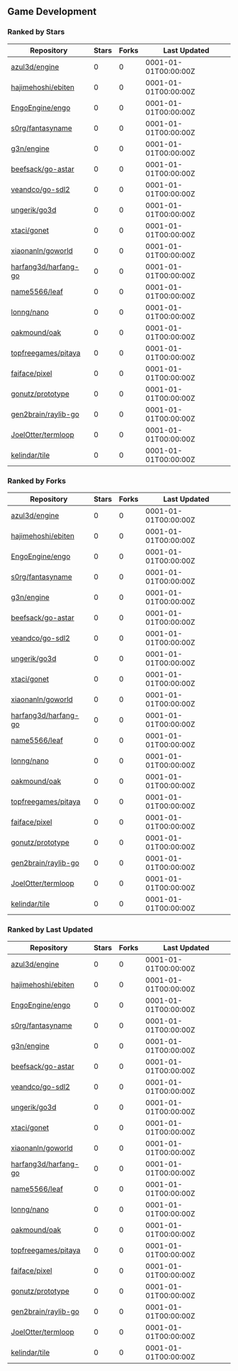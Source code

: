 ## Game Development

### Ranked by Stars

| Repository | Stars | Forks | Last Updated |
|------------|-------|-------|--------------|
| [azul3d/engine](https://github.com/azul3d/engine) | 0 | 0 | 0001-01-01T00:00:00Z |
| [hajimehoshi/ebiten](https://github.com/hajimehoshi/ebiten) | 0 | 0 | 0001-01-01T00:00:00Z |
| [EngoEngine/engo](https://github.com/EngoEngine/engo) | 0 | 0 | 0001-01-01T00:00:00Z |
| [s0rg/fantasyname](https://github.com/s0rg/fantasyname) | 0 | 0 | 0001-01-01T00:00:00Z |
| [g3n/engine](https://github.com/g3n/engine) | 0 | 0 | 0001-01-01T00:00:00Z |
| [beefsack/go-astar](https://github.com/beefsack/go-astar) | 0 | 0 | 0001-01-01T00:00:00Z |
| [veandco/go-sdl2](https://github.com/veandco/go-sdl2) | 0 | 0 | 0001-01-01T00:00:00Z |
| [ungerik/go3d](https://github.com/ungerik/go3d) | 0 | 0 | 0001-01-01T00:00:00Z |
| [xtaci/gonet](https://github.com/xtaci/gonet) | 0 | 0 | 0001-01-01T00:00:00Z |
| [xiaonanln/goworld](https://github.com/xiaonanln/goworld) | 0 | 0 | 0001-01-01T00:00:00Z |
| [harfang3d/harfang-go](https://github.com/harfang3d/harfang-go) | 0 | 0 | 0001-01-01T00:00:00Z |
| [name5566/leaf](https://github.com/name5566/leaf) | 0 | 0 | 0001-01-01T00:00:00Z |
| [lonng/nano](https://github.com/lonng/nano) | 0 | 0 | 0001-01-01T00:00:00Z |
| [oakmound/oak](https://github.com/oakmound/oak) | 0 | 0 | 0001-01-01T00:00:00Z |
| [topfreegames/pitaya](https://github.com/topfreegames/pitaya) | 0 | 0 | 0001-01-01T00:00:00Z |
| [faiface/pixel](https://github.com/faiface/pixel) | 0 | 0 | 0001-01-01T00:00:00Z |
| [gonutz/prototype](https://github.com/gonutz/prototype) | 0 | 0 | 0001-01-01T00:00:00Z |
| [gen2brain/raylib-go](https://github.com/gen2brain/raylib-go) | 0 | 0 | 0001-01-01T00:00:00Z |
| [JoelOtter/termloop](https://github.com/JoelOtter/termloop) | 0 | 0 | 0001-01-01T00:00:00Z |
| [kelindar/tile](https://github.com/kelindar/tile) | 0 | 0 | 0001-01-01T00:00:00Z |

### Ranked by Forks

| Repository | Stars | Forks | Last Updated |
|------------|-------|-------|--------------|
| [azul3d/engine](https://github.com/azul3d/engine) | 0 | 0 | 0001-01-01T00:00:00Z |
| [hajimehoshi/ebiten](https://github.com/hajimehoshi/ebiten) | 0 | 0 | 0001-01-01T00:00:00Z |
| [EngoEngine/engo](https://github.com/EngoEngine/engo) | 0 | 0 | 0001-01-01T00:00:00Z |
| [s0rg/fantasyname](https://github.com/s0rg/fantasyname) | 0 | 0 | 0001-01-01T00:00:00Z |
| [g3n/engine](https://github.com/g3n/engine) | 0 | 0 | 0001-01-01T00:00:00Z |
| [beefsack/go-astar](https://github.com/beefsack/go-astar) | 0 | 0 | 0001-01-01T00:00:00Z |
| [veandco/go-sdl2](https://github.com/veandco/go-sdl2) | 0 | 0 | 0001-01-01T00:00:00Z |
| [ungerik/go3d](https://github.com/ungerik/go3d) | 0 | 0 | 0001-01-01T00:00:00Z |
| [xtaci/gonet](https://github.com/xtaci/gonet) | 0 | 0 | 0001-01-01T00:00:00Z |
| [xiaonanln/goworld](https://github.com/xiaonanln/goworld) | 0 | 0 | 0001-01-01T00:00:00Z |
| [harfang3d/harfang-go](https://github.com/harfang3d/harfang-go) | 0 | 0 | 0001-01-01T00:00:00Z |
| [name5566/leaf](https://github.com/name5566/leaf) | 0 | 0 | 0001-01-01T00:00:00Z |
| [lonng/nano](https://github.com/lonng/nano) | 0 | 0 | 0001-01-01T00:00:00Z |
| [oakmound/oak](https://github.com/oakmound/oak) | 0 | 0 | 0001-01-01T00:00:00Z |
| [topfreegames/pitaya](https://github.com/topfreegames/pitaya) | 0 | 0 | 0001-01-01T00:00:00Z |
| [faiface/pixel](https://github.com/faiface/pixel) | 0 | 0 | 0001-01-01T00:00:00Z |
| [gonutz/prototype](https://github.com/gonutz/prototype) | 0 | 0 | 0001-01-01T00:00:00Z |
| [gen2brain/raylib-go](https://github.com/gen2brain/raylib-go) | 0 | 0 | 0001-01-01T00:00:00Z |
| [JoelOtter/termloop](https://github.com/JoelOtter/termloop) | 0 | 0 | 0001-01-01T00:00:00Z |
| [kelindar/tile](https://github.com/kelindar/tile) | 0 | 0 | 0001-01-01T00:00:00Z |

### Ranked by Last Updated

| Repository | Stars | Forks | Last Updated |
|------------|-------|-------|--------------|
| [azul3d/engine](https://github.com/azul3d/engine) | 0 | 0 | 0001-01-01T00:00:00Z |
| [hajimehoshi/ebiten](https://github.com/hajimehoshi/ebiten) | 0 | 0 | 0001-01-01T00:00:00Z |
| [EngoEngine/engo](https://github.com/EngoEngine/engo) | 0 | 0 | 0001-01-01T00:00:00Z |
| [s0rg/fantasyname](https://github.com/s0rg/fantasyname) | 0 | 0 | 0001-01-01T00:00:00Z |
| [g3n/engine](https://github.com/g3n/engine) | 0 | 0 | 0001-01-01T00:00:00Z |
| [beefsack/go-astar](https://github.com/beefsack/go-astar) | 0 | 0 | 0001-01-01T00:00:00Z |
| [veandco/go-sdl2](https://github.com/veandco/go-sdl2) | 0 | 0 | 0001-01-01T00:00:00Z |
| [ungerik/go3d](https://github.com/ungerik/go3d) | 0 | 0 | 0001-01-01T00:00:00Z |
| [xtaci/gonet](https://github.com/xtaci/gonet) | 0 | 0 | 0001-01-01T00:00:00Z |
| [xiaonanln/goworld](https://github.com/xiaonanln/goworld) | 0 | 0 | 0001-01-01T00:00:00Z |
| [harfang3d/harfang-go](https://github.com/harfang3d/harfang-go) | 0 | 0 | 0001-01-01T00:00:00Z |
| [name5566/leaf](https://github.com/name5566/leaf) | 0 | 0 | 0001-01-01T00:00:00Z |
| [lonng/nano](https://github.com/lonng/nano) | 0 | 0 | 0001-01-01T00:00:00Z |
| [oakmound/oak](https://github.com/oakmound/oak) | 0 | 0 | 0001-01-01T00:00:00Z |
| [topfreegames/pitaya](https://github.com/topfreegames/pitaya) | 0 | 0 | 0001-01-01T00:00:00Z |
| [faiface/pixel](https://github.com/faiface/pixel) | 0 | 0 | 0001-01-01T00:00:00Z |
| [gonutz/prototype](https://github.com/gonutz/prototype) | 0 | 0 | 0001-01-01T00:00:00Z |
| [gen2brain/raylib-go](https://github.com/gen2brain/raylib-go) | 0 | 0 | 0001-01-01T00:00:00Z |
| [JoelOtter/termloop](https://github.com/JoelOtter/termloop) | 0 | 0 | 0001-01-01T00:00:00Z |
| [kelindar/tile](https://github.com/kelindar/tile) | 0 | 0 | 0001-01-01T00:00:00Z |

